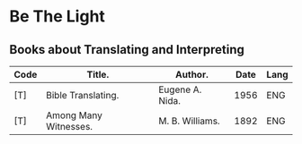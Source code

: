 # Be The Light
## Books about Translating and Interpreting
 | Code | Title. | Author. | Date | Lang
 |--------|--------|--------|--------|--------
 | [T] | Bible Translating. | Eugene A. Nida. | 1956 | ENG
 | [T] | Among Many Witnesses. | M. B. Williams. | 1892 | ENG
